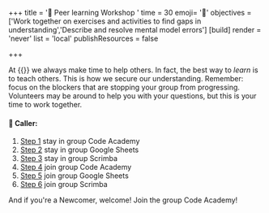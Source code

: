 +++
title = '🧰 Peer learning Workshop '
time = 30
emoji= '🧰'
objectives =['Work together on exercises and activities to find gaps in understanding','Describe and resolve mental model errors']
[build]
  render = 'never'
  list = 'local'
  publishResources = false

+++

At {{<our-name>}} we always make time to help others. In fact, the best way to _learn_ is to teach others. This is how we secure our understanding. Remember: focus on the blockers that are stopping your group from progressing. Volunteers may be around to help you with your questions, but this is your time to work together.

#### 📢 Caller:

1. [Step 1](../steps/one) stay in group Code Academy
2. [Step 2](../steps/two) stay in group Google Sheets
3. [Step 3](../steps/three) stay in group Scrimba
4. [Step 4](../steps/four) join group Code Academy
5. [Step 5](../steps/five) join group Google Sheets
6. [Step 6](../steps/six) join group Scrimba

And if you're a Newcomer, welcome! Join the group Code Academy!
